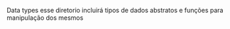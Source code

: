 Data types
 esse diretorio incluirá tipos de dados abstratos e funções para manipulação dos mesmos 
